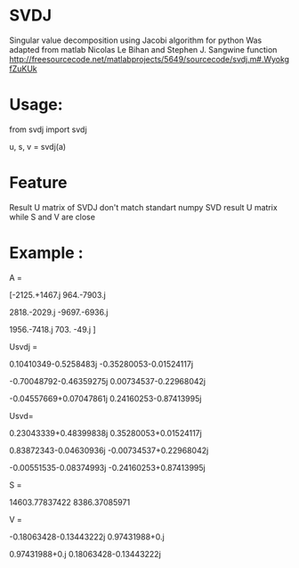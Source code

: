 # SVDJ
Singular value decomposition using Jacobi algorithm for python
Was adapted from matlab Nicolas Le Bihan and Stephen J. Sangwine function
http://freesourcecode.net/matlabprojects/5649/sourcecode/svdj.m#.WyokgfZuKUk

# Usage:
from svdj import svdj

u, s, v = svdj(a)

# Feature
Result U matrix of SVDJ don't match standart numpy SVD result U matrix while S and V are close

# Example :
A =  

[-2125.+1467.j   964.-7903.j

 2818.-2029.j -9697.-6936.j

 1956.-7418.j   703.  -49.j ]

Usvdj =

 0.10410349-0.5258483j  -0.35280053-0.01524117j
 
-0.70048792-0.46359275j  0.00734537-0.22968042j

-0.04557669+0.07047861j  0.24160253-0.87413995j
 
Usvd=

 0.23043339+0.48399838j  0.35280053+0.01524117j
 
 0.83872343-0.04630936j -0.00734537+0.22968042j
 
-0.00551535-0.08374993j -0.24160253+0.87413995j


S =

14603.77837422   8386.37085971

V =

-0.18063428-0.13443222j  0.97431988+0.j        

 0.97431988+0.j          0.18063428-0.13443222j
